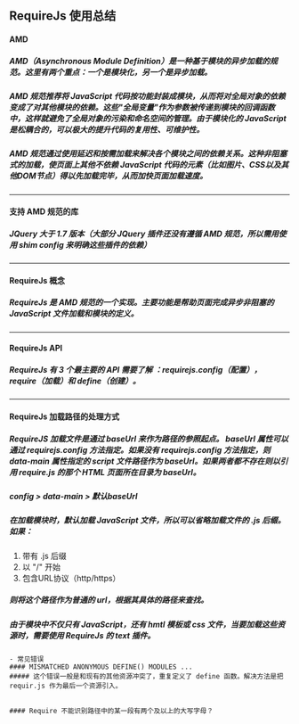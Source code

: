 ## RequireJs 使用总结

#### AMD
##### AMD（Asynchronous Module Definition）是一种基于模块的异步加载的规范。这里有两个重点：一个是模块化，另一个是异步加载。

##### AMD 规范推荐将 JavaScript 代码按功能封装成模块，从而将对全局对象的依赖变成了对其他模块的依赖。这些"全局变量"作为参数被传递到模块的回调函数中，这样就避免了全局对象的污染和命名空间的管理。由于模块化的 JavaScript 是松耦合的，可以极大的提升代码的复用性、可维护性。

##### AMD 规范通过使用延迟和按需加载来解决各个模块之间的依赖关系。这种非阻塞式的加载，使页面上其他不依赖 JavaScript 代码的元素（比如图片、CSS以及其他DOM节点）得以先加载完毕，从而加快页面加载速度。



---
#### 支持 AMD 规范的库
##### JQuery 大于 1.7 版本（大部分 JQuery 插件还没有遵循 AMD 规范，所以需用使用 shim config 来明确这些插件的依赖）



---
#### RequireJs 概念
##### RequireJs 是 AMD 规范的一个实现。主要功能是帮助页面完成异步非阻塞的 JavaScript 文件加载和模块的定义。



---
#### RequireJs API
##### RequireJs 有 3 个最主要的 API 需要了解 ：requirejs.config（配置）， require（加载）和 define（创建）。



---
#### RequireJs 加载路径的处理方式

##### RequireJS 加载文件是通过 baseUrl 来作为路径的参照起点。 baseUrl 属性可以通过 requirejs.config 方法指定。如果没有 requirejs.config 方法指定，则 data-main 属性指定的 script 文件路径作为 baseUrl。如果两者都不存在则以引用 require.js 的那个 HTML 页面所在目录为 baseUrl。
##### config > data-main > 默认baseUrl


##### 在加载模块时，默认加载 JavaScript 文件，所以可以省略加载文件的 .js 后缀。如果：
1. 带有 .js 后缀
2. 以 "/" 开始
3. 包含URL协议（http/https）
##### 则将这个路径作为普通的 url，根据其具体的路径来查找。


##### 由于模块中不仅只有 JavaScript，还有 hmtl 模板或 css 文件，当要加载这些资源时，需要使用 RequireJs 的 text 插件。









```
- 常见错误
#### MISMATCHED ANONYMOUS DEFINE() MODULES ...
##### 这个错误一般是和现有的其他资源冲突了，重复定义了 define 函数。解决方法是把 requir.js 作为最后一个资源引入。


#### Require 不能识别路径中的某一段有两个及以上的大写字母？
